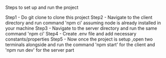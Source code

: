 Steps to set up and run the project

Step1 - Do git clone to clone this project
Step2 - Navigate to the client directory and run command 'npm ci' assuming node is already installed in your machine
Step3 - Navigate to the server directory and run the same command 'npm ci'
Step4 - Create .env file and add necessary constants/properties 
Step5 - Now once the project is setup ,open two terminals alongside and run the command 'npm start' for the client and 'npm run dev' for the server part
